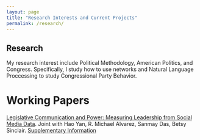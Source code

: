```yaml
---
layout: page
title: "Research Interests and Current Projects"
permalink: /research/
---
```

## Research

My research interest include Political Methodology, American Politics, and Congress. Specifically, I study how to use networks and 
Natural Language Proccessing to study Congressional Party Behavior.  


# Working Papers

[Legislative Communication and Power: Measuring Leadership
from Social Media Data](https://www.dropbox.com/s/h2d2llfx4q2ap5g/Legislative_Tweets.pdf?dl=0). 
Joint with Hao Yan, R. Michael Alvarez, Sanmay Das, Betsy Sinclair. [Supplementary Information](https://www.dropbox.com/s/q5xlmojq2sugsvv/Legislative_Tweets_SI.pdf?dl=0)

